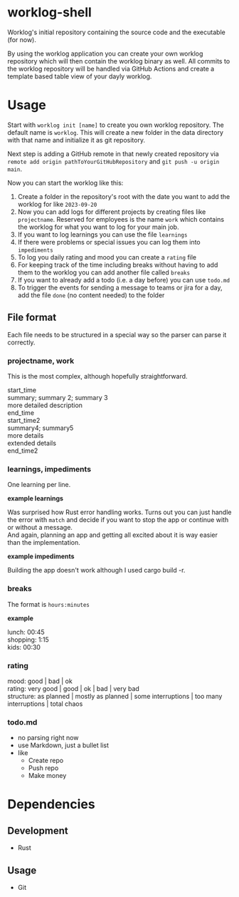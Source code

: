 # worklog-shell
Worklog's initial repository containing the source code and the executable (for now).

By using the worklog application you can create your own worklog repository which will then contain the worklog binary as well.
All commits to the worklog repository will be handled via GitHub Actions and create a template based table view of your dayly worklog. 

# Usage
Start with `worklog init [name]` to create you own worklog repository. The default name is `worklog`. 
This will create a new folder in the data directory with that name and initialize it as git repository.

Next step is adding a GitHub remote in that newly created repository via `remote add origin pathToYourGitHubRepository` and `git push -u origin main`.

Now you can start the worklog like this:
1. Create a folder in the repository's root with the date you want to add the worklog for like `2023-09-20`
2. Now you can add logs for different projects by creating files like `projectname`. 
Reserved for employees is the name `work` which contains the worklog for what you want to log for your main job.
3. If you want to log learnings you can use the file `learnings`
4. If there were problems or special issues you can log them into `impediments`
5. To log you daily rating and mood you can create a `rating` file
6. For keeping track of the time including breaks without having to add them to the worklog you can add another file called `breaks`
7. If you want to already add a todo (i.e. a day before) you can use `todo.md`
8. To trigger the events for sending a message to teams or jira for a day, add the file `done` (no content needed) to the folder

## File format
Each file needs to be structured in a special way so the parser can parse it correctly.

### projectname, work
This is the most complex, although hopefully straightforward.

start_time<br>
summary; summary 2; summary 3<br>
more detailed description<br>
end_time<br>
start_time2<br>
summary4; summary5<br>
more details<br>
extended details<br>
end_time2<br>

### learnings, impediments
One learning per line.

__example learnings__

Was surprised how Rust error handling works. Turns out you can just handle the error with `match` and decide if you want to stop the app or continue with or without a message.<br>
And again, planning an app and getting all excited about it is way easier than the implementation. 

__example impediments__

Building the app doesn't work although I used cargo build -r.

### breaks
The format is `hours:minutes`

__example__

lunch: 00:45<br>
shopping: 1:15<br>
kids: 00:30

### rating
mood: good | bad | ok<br>
rating: very good | good | ok | bad | very bad<br>
structure: as planned | mostly as planned | some interruptions | too many interruptions | total chaos

### todo.md
- no parsing right now
- use Markdown, just a bullet list
- like
    - Create repo
    - Push repo
    - Make money


# Dependencies
## Development
- Rust

## Usage
- Git
